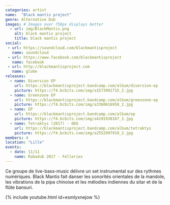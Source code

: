 ```yaml
---
categories: artist
name:  "Black mantis project"
genre: Alternative Dub
images: # Images over 750px displays better
  - url: img/BlackMantis.png
    alt: black mantis project
    title: black mantis project
social:
 - url: https://soundcloud.com/blackmantisproject
   name: soundcloud
 - url: https://www.facebook.com/blackmantisproject
   name: facebook
 - url: http://blackmantisproject.com
   name: globe
releases:
  - name: Diversion EP
    url: https://blackmantisproject.bandcamp.com/album/diversion-ep
    picture: https://f4.bcbits.com/img/a1573991715_2.jpg
  - name: Greenzone EP
    url: https://blackmantisproject.bandcamp.com/album/greenzone-ep
    picture: https://f4.bcbits.com/img/a3360616958_2.jpg
  - name: EP
    url: https://blackmantisproject.bandcamp.com/album/ep
    picture: https://f4.bcbits.com/img/a4191938167_2.jpg
  - name: Tetraktys (2017) - ODG
    url: https://blackmantisproject.bandcamp.com/album/tetraktys
    picture: https://f4.bcbits.com/img/a2552997919_2.jpg
members: 4
location: "Lille"
events:
  - date: 11/11
    name: Rabadub 2017 - Felleries
---
```

Ce groupe de live-bass-music délivre un set instrumental sur des rythmes numériques. Black Mantis fait danser les sonorités orientales de la mandole, les vibrations de la pipa chinoise et les mélodies indiennes du sitar et de la flûte bansuri.

{% include youtube.html id=esmIyxnejow %}
